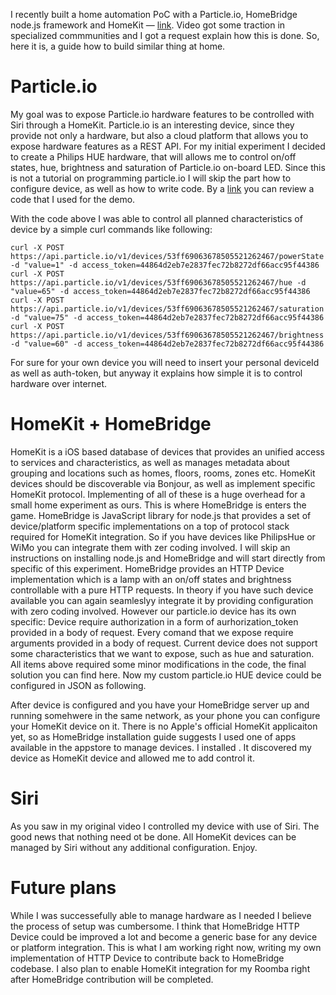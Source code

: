 I recently built a home automation PoC with a Particle.io, HomeBridge node.js framework and  HomeKit  — [link](http://vimeo.com/nikitaleonov/siri-homekit-particle). Video got some traction in specialized commmunities and I got a request explain how this is done. So, here it is, a guide how to build similar thing at home. 

# Particle.io
My goal was to expose Particle.io hardware features to be controlled with Siri through a HomeKit. Particle.io is an interesting device, since they provide not only a hardware, but also a cloud platform that allows you to expose hardware features as a REST API. For my initial experiment I decided to create a Philips HUE hardware, that will allows me to control on/off states, hue, brightness and saturation of Particle.io on-board LED. Since this is not a tutorial on programming particle.io I will skip the part how to configure device, as well as how to write code. By a [link](hue-light-simulator.ino) you can review a code that I used for the demo. 

With the code above I was able to control all planned characteristics of device by a simple curl commands like following:
```
curl -X POST https://api.particle.io/v1/devices/53ff69063678505521262467/powerState -d "value=1" -d access_token=44864d2eb7e2837fec72b8272df66acc95f44386
curl -X POST https://api.particle.io/v1/devices/53ff69063678505521262467/hue -d "value=65" -d access_token=44864d2eb7e2837fec72b8272df66acc95f44386
curl -X POST https://api.particle.io/v1/devices/53ff69063678505521262467/saturation -d "value=75" -d access_token=44864d2eb7e2837fec72b8272df66acc95f44386
curl -X POST https://api.particle.io/v1/devices/53ff69063678505521262467/brightness -d "value=60" -d access_token=44864d2eb7e2837fec72b8272df66acc95f44386
```

For sure for your own device you will need to insert your personal deviceId as well as auth-token, but anyway it explains how simple it is to control hardware over internet.

# HomeKit + HomeBridge
HomeKit is a iOS based database of devices that provides an unified access to services and  characteristics, as well as manages metadata about grouping and locations such as homes, floors, rooms, zones etc. HomeKit devices should be discoverable via Bonjour, as well as implement specific HomeKit protocol. Implementing of all of these is a huge overhead for a small home experiment as ours. This is where HomeBridge is enters the game. HomeBridge is JavaScript library for node.js that provides a set of device/platform specific implementations  on a  top of protocol stack required for HomeKit integration. So if you have devices like PhilipsHue or  WiMo you can integrate them with zer coding involved.
I will skip an instructions on installing node.js and HomeBridge and will start directly from specific of this experiment. HomeBridge provides an HTTP Device implementation <link> which is a lamp with an on/off states and brightness controllable with a pure HTTP requests. In theory if you have such device available you can again seamleslyy integrate it by providing configuration with zero coding involved. However our particle.io device has its own specific:
Device require authorization in a form of aurhorization_token provided in a body of request.
Every comand that we expose require arguments provided in a body of request.
Current device does not support some characteristics that we want to expose, such as hue and saturation.
All items above required some minor modifications in the code, the final solution you can find here. Now my custom particle.io HUE device could be configured in JSON as following. 

After device is configured and you have your HomeBridge server up and running somehwere in the same network, as your phone you can configure your HomeKit device on it. There is no Apple's official HomeKit applicaiton yet, so as HomeBridge installation guide suggests I used one of apps available in the appstore to manage devices. I installed <app name and link>. It discovered my device as HomeKit device and allowed me to add control it.

# Siri
As you saw in my original video I controlled my device with use of Siri. The good news that nothing need ot be done. All HomeKit devices can be managed by Siri without any additional configuration. Enjoy.

# Future plans
While I was successefully able to manage hardware as I needed I believe the process of setup was cumbersome. I think that HomeBridge HTTP Device could be improved a lot and become a generic base for any device or platform integration. This is what I am working right now, writing my own implementation of HTTP Device to contribute back to HomeBridge codebase. I also plan to enable HomeKit integration for my Roomba right after HomeBridge contribution will be completed.
